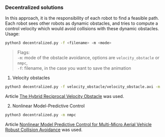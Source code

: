 ### Decentralized solutions

In this approach, it is the responsibility of each robot to find a feasible path. 
Each robot sees other robots as dynamic obstacles, and tries to compute a control velocity which would avoid collisions with these dynamic obstacles.  
Usage:  
```bash 
python3 decentralized.py -f <filename> -m <mode>
```

> Flags:  
`-m`: mode of the obstacle avoidance, options are `velocity_obstacle` or `nmpc`,  
`-f`: filename, in the case you want to save the animation
1. Velocity obstacles  

```bash
python3 decentralized.py -f velocity_obstacle/velocity_obstacle.avi -m velocity_obstacle
```

Article [The Hybrid Reciprocal Velocity Obstacle](http://gamma.cs.unc.edu/HRVO/HRVO-T-RO.pdf) was used. 

2. Nonlinear Model-Predictive Control  
```bash
python3 decentralized.py -m nmpc
```
Article [Nonlinear Model Predictive Control for Multi-Micro Aerial Vehicle Robust Collision Avoidance](https://arxiv.org/abs/1703.01164) was used.


